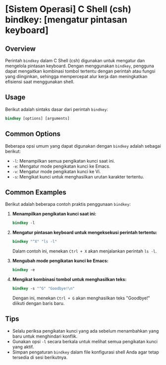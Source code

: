 # [Sistem Operasi] C Shell (csh) bindkey: [mengatur pintasan keyboard]

## Overview
Perintah `bindkey` dalam C Shell (csh) digunakan untuk mengatur dan mengelola pintasan keyboard. Dengan menggunakan `bindkey`, pengguna dapat mengaitkan kombinasi tombol tertentu dengan perintah atau fungsi yang diinginkan, sehingga mempercepat alur kerja dan meningkatkan efisiensi saat menggunakan shell.

## Usage
Berikut adalah sintaks dasar dari perintah `bindkey`:

```csh
bindkey [options] [arguments]
```

## Common Options
Beberapa opsi umum yang dapat digunakan dengan `bindkey` adalah sebagai berikut:

- `-l`: Menampilkan semua pengikatan kunci saat ini.
- `-e`: Mengatur mode pengikatan kunci ke Emacs.
- `-v`: Mengatur mode pengikatan kunci ke Vi.
- `-s`: Mengikat kunci untuk menghasilkan urutan karakter tertentu.

## Common Examples
Berikut adalah beberapa contoh praktis penggunaan `bindkey`:

1. **Menampilkan pengikatan kunci saat ini:**
   ```csh
   bindkey -l
   ```

2. **Mengatur pintasan keyboard untuk mengeksekusi perintah tertentu:**
   ```csh
   bindkey "^X" "ls -l"
   ```
   Dalam contoh ini, menekan `Ctrl + X` akan menjalankan perintah `ls -l`.

3. **Mengubah mode pengikatan kunci ke Emacs:**
   ```csh
   bindkey -e
   ```

4. **Mengikat kombinasi tombol untuk menghasilkan teks:**
   ```csh
   bindkey -s "^G" "Goodbye!\n"
   ```
   Dengan ini, menekan `Ctrl + G` akan menghasilkan teks "Goodbye!" diikuti dengan baris baru.

## Tips
- Selalu periksa pengikatan kunci yang ada sebelum menambahkan yang baru untuk menghindari konflik.
- Gunakan opsi `-l` secara berkala untuk melihat semua pengikatan kunci yang aktif.
- Simpan pengaturan `bindkey` dalam file konfigurasi shell Anda agar tetap tersedia di sesi berikutnya.